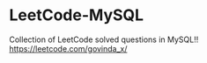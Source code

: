 # LeetCode-MySQL
Collection of LeetCode solved questions in MySQL!!
https://leetcode.com/govinda_x/
